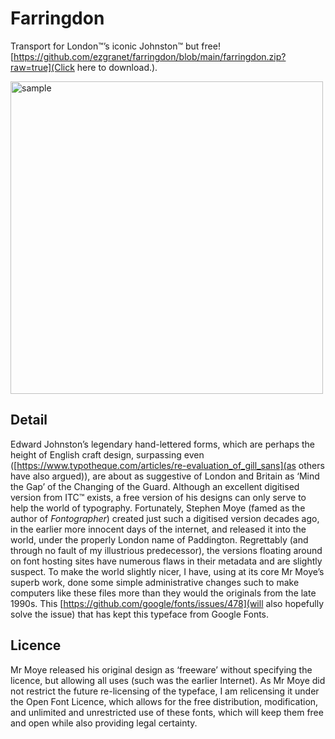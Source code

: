 # Farringdon
Transport for London™’s iconic Johnston™ but free! [https://github.com/ezgranet/farringdon/blob/main/farringdon.zip?raw=true](Click here to download.).

<img   align="center"
src="farringdon.jpg" alt="sample" width="500"/>

## Detail
Edward Johnston’s legendary hand-lettered forms, which are perhaps the height of English craft design, surpassing even ([https://www.typotheque.com/articles/re-evaluation_of_gill_sans](as others have also argued)), are about as suggestive of London and Britain as ‘Mind the Gap’ of the Changing of the Guard.  Although an excellent digitised version from ITC™ exists, a free version of his designs can only serve to help the world of typography.  Fortunately, Stephen Moye (famed as the author of *Fontographer*) created just such a digitised version decades ago, in the earlier more innocent days of the internet, and released it into the world, under the properly London name of Paddington.  Regrettably (and through no fault of my illustrious predecessor), the versions floating around on font hosting sites have numerous flaws in their metadata and are slightly suspect.  To make the world slightly nicer, I have, using at its core Mr Moye’s superb work, done some simple administrative changes such to make computers like these files more than they would the originals from the late 1990s.  This [https://github.com/google/fonts/issues/478](will also hopefully solve the issue) that has kept this typeface from Google Fonts.
## Licence
Mr Moye released his original design as ‘freeware’ without specifying the licence, but allowing all uses (such was the earlier Internet).  As Mr Moye did not restrict the future re-licensing of the typeface, I am relicensing it under the Open Font Licence, which allows for the free distribution, modification, and unlimited and unrestricted use of these fonts, which will keep them free and open while also providing legal certainty.
